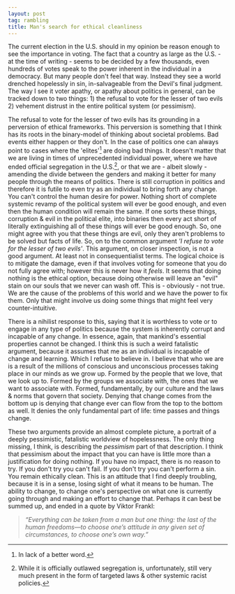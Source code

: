 ```yaml
---
layout: post
tag: rambling
title: Man's search for ethical cleanliness
---
```


The current election in the U.S. should in my opinion be reason enough to see the importance in voting. The fact that a country as large as the U.S. - at the time of writing - seems to be decided by a few thousands, even hundreds of votes speak to the power inherent in the individual in a democracy. But many people don't feel that way. Instead they see a world drenched hopelessly in sin, in-salvageable from the Devil's final judgment. The way I see it voter apathy, or apathy about politics in general, can be tracked down to two things: 1) the refusal to vote for the lesser of two evils 2) vehement distrust in the entire political system (or pessimism).

The refusal to vote for the lesser of two evils has its grounding in a perversion of ethical frameworks. This perversion is something that I think has its roots in the binary-model of thinking about societal problems. Bad events either happen or they don't. In the case of politics one can always point to cases where the 'elites'[^1] are doing bad things. It doesn't matter that we are living in times of unprecedented individual power, where we have ended official segregation in the U.S.[^2], or that we are - albeit slowly - amending the divide between the genders and making it better for many people through the means of politics. There is still corruption in politics and therefore it is futile to even try as an individual to bring forth any change. You can't control the human desire for power. Nothing short of complete systemic revamp of the political system will ever be good enough, and even then the human condition will remain the same. If one sorts these things, corruption & evil in the political elite, into binaries then every act short of literally extinguishing all of these things will ever be good enough. So, one might agree with you that these things are evil, only they aren't problems to be solved but facts of life. So, on to the common argument *'I refuse to vote for the lesser of two evils'*. This argument, on closer inspection, is not a good argument. At least not in consequentialist terms. The logical choice is to mitigate the damage, even if that involves voting for someone that you do not fully agree with; however this is never how it *feels*. It seems that doing nothing is the ethical option, because doing otherwise will leave an "evil" stain on our souls that we never can wash off. This is - obviously - not true. We are the cause of the problems of this world and we have the power to fix them. Only that might involve us doing some things that might feel very counter-intuitive.

There is a nihilist response to this, saying that it is worthless to vote or to engage in any type of politics because the system is inherently corrupt and incapable of any change. In essence, again, that mankind's essential properties cannot be changed. I think this is such a weird fatalistic argument, because it assumes that me as an individual is incapable of change and learning. Which I refuse to believe in. I believe that who we are is a result of the millions of conscious and unconscious processes taking place in our minds as we grow up. Formed by the people that we love, that we look up to. Formed by the groups we associate with, the ones that we want to associate with. Formed, fundamentally, by our culture and the laws & norms that govern that society. Denying that change comes from the bottom up is denying that change ever can flow from the top to the bottom as well. It denies the only fundamental part of life: time passes and things change.

These two arguments provide an almost complete picture, a portrait of a deeply pessimistic, fatalistic worldview of hopelessness. The only thing missing, I think, is describing the *pessimism* part of that description. I think that pessimism about the impact that you can have is little more than a justification for doing nothing. If you have no impact, there is no reason to try. If you don't try you can't fail. If you don't try you can't perform a sin. You remain ethically clean. This is an attitude that I find deeply troubling, because it is in a sense, losing sight of what it means to be human. The ability to change, to change one's perspective on what one is currently going through and making an effort to change that. Perhaps it can best be summed up, and ended in a quote by Viktor Frankl:

> *“Everything can be taken from a man but one thing: the last of the human freedoms—to choose one’s attitude in any given set of circumstances, to choose one’s own way.”*



<!-- footnotes -->

[^1]: In lack of a better word.

[^2]: While it is officially outlawed segregation is, unfortunately, still very much present in the form of targeted laws & other systemic racist policies.

